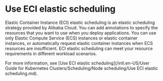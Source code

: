 # Use ECI elastic scheduling

Elastic Container Instance \(ECI\) elastic scheduling is an elastic scheduling strategy provided by Alibaba Cloud. You can add annotations to specify the resources that you want to use when you deploy applications. You can use only Elastic Compute Service \(ECS\) instances or elastic container instances, or automatically request elastic container instances when ECS resources are insufficient. ECI elastic scheduling can meet your resource requirements in different workload scenarios.

For more information, see [Use ECI elastic scheduling](/intl.en-US/User Guide for Kubernetes Clusters/Scheduling/Node scheduling/Use ECI elastic scheduling.md).

